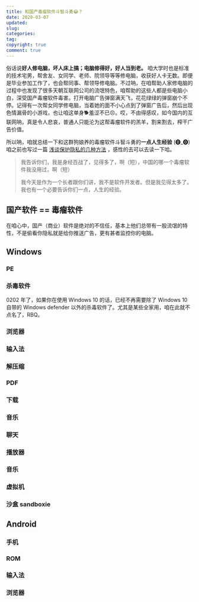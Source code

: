 ```yaml
---
title: 和国产毒瘤软件斗智斗勇😂？
date: 2020-03-07
updated:
slug: 
categories: 
tag:
copyright: true
comment: true
---
```


俗话说**好人修电脑，坏人床上搞；电脑修得好，好人当到老。** 咱大学时也是标准的技术宅男，帮舍友、女同学、老师、院领导等等修电脑，收获好人卡无数。即便是毕业参加工作了，也会帮同事、帮领导修电脑。不过呐，在咱帮助人家修电脑的过程中也发现了很多天朝互联网公司的流氓特色，咱帮助的这些人都是些电脑小白，深受国产毒瘤软件毒害。打开电脑广告弹窗满天飞，花花绿绿的弹窗崩个不停。记得有一次帮女同学修电脑，当着她的面不小心点到了弹窗广告后，然后出现色情漏骨的小游戏，也让咱这单身🐕羞涩不已😣。哎，不由得感叹，如今国内的互联网呐，真是令人悲哀，普通人只能沦为这帮毒瘤软件的羔羊，割来割去，榨干广告价值。

所以呐，咱就总结一下和这群狗娘养的毒瘤软件斗智斗勇的**一点人生经验** (⓿_⓿) 咱之前也写过一篇 [浅谈保护隐私的几种方法](https://blog.502.li/privacy-protections.html) ，感性的去可以去读一下哈。

>   我告诉你们，我是身经百战了，见得多了，啊（短），中国的哪一个毒瘤软件我没用过，啊（短）
>
>   我今天是作为一个长者跟你们讲，我不是软件开发者。但是我见得太多了。我也有一个必要告诉你们一点，人生的经验。

## 国产软件 == 毒瘤软件

在咱心中，国产（商业）软件是绝对的不信任，基本上他们总带有一股流氓的特性，不是偷看你隐私就是给你推送广告，更有甚者监控你的电脑。



## Windows

### PE

### 杀毒软件

0202 年了，如果你在使用 Windows 10 的话，已经不再需要除了 Windows 10 自带的 Windows defender 以外的杀毒软件了。尤其是某些全家用，咱在此就不点名了，RBQ。

### 浏览器

### 输入法

### 解压缩

### PDF

### 下载

### 音乐

### 聊天

### 播放器

### 音乐

### 虚拟机

### 沙盒 sandboxie

## Android

### 手机

### ROM

### 输入法

### 浏览器
